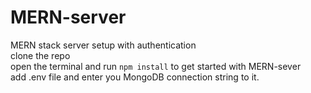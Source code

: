 # MERN-server
MERN stack server setup with authentication<br/>
clone the repo <br/>
open the terminal and run ```npm install``` to get started with MERN-sever<br/>
add .env file and enter you MongoDB connection string to it.
